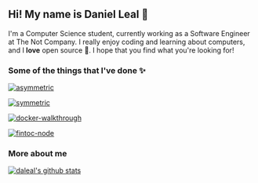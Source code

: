 ## Hi! My name is Daniel Leal 🐳

I'm a Computer Science student, currently working as a Software Engineer at The Not Company. I really enjoy coding and learning about computers, and I **love** open source 💖. I hope that you find what you're looking for!

### Some of the things that I've done ✨

[![asymmetric](https://github-readme-stats.vercel.app/api/pin/?username=daleal&repo=asymmetric&show_owner=true&theme=radical)](https://github.com/daleal/asymmetric)

[![symmetric](https://github-readme-stats.vercel.app/api/pin/?username=daleal&repo=symmetric&show_owner=true&theme=radical)](https://github.com/daleal/symmetric)

[![docker-walkthrough](https://github-readme-stats.vercel.app/api/pin/?username=daleal&repo=docker-walkthrough&show_owner=true&theme=radical)](https://github.com/daleal/docker-walkthrough)

[![fintoc-node](https://github-readme-stats.vercel.app/api/pin/?username=fintoc-com&repo=fintoc-node&show_owner=true&theme=radical)](https://github.com/fintoc-com/fintoc-node)

### More about me

[![daleal's github stats](https://github-readme-stats.vercel.app/api?username=daleal&count_private=true&show_icons=true&theme=radical)](https://github.com/daleal)
